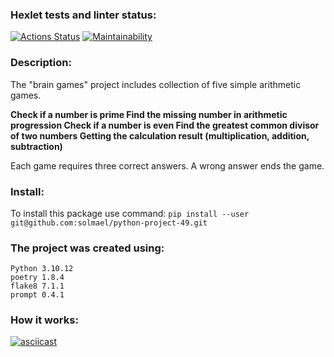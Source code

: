 ### Hexlet tests and linter status:
[![Actions Status](https://github.com/solmael/python-project-49/actions/workflows/hexlet-check.yml/badge.svg)](https://github.com/solmael/python-project-49/actions)
[![Maintainability](https://api.codeclimate.com/v1/badges/bb155aaf31ef52fee4b8/maintainability)](https://codeclimate.com/github/solmael/python-project-49/maintainability)
### Description:
The "brain games" project includes collection of five simple arithmetic games.

**Check if a number is prime
Find the missing number in arithmetic progression
Check if a number is even
Find the greatest common divisor of two numbers
Getting the calculation result (multiplication, addition, subtraction)**

Each game requires three correct answers. A wrong answer ends the game.

### Install:
To install this package use command: ``` pip install --user git@github.com:solmael/python-project-49.git ```


### The project was created using:
	Python 3.10.12
	poetry 1.8.4
	flake8 7.1.1
	prompt 0.4.1

### How it works:
[![asciicast](https://asciinema.org/a/i7vmSDg301PheaYLXeG8WKmYU.svg)](https://asciinema.org/a/i7vmSDg301PheaYLXeG8WKmYU)
